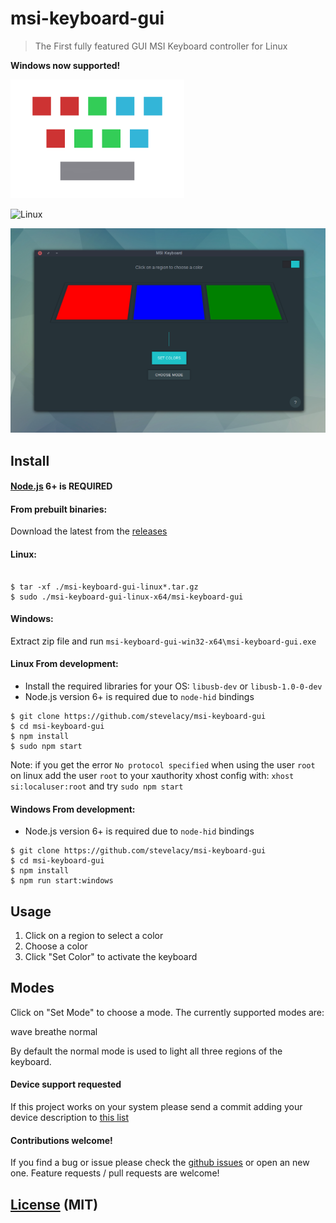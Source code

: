# msi-keyboard-gui

> The First fully featured GUI MSI Keyboard controller for Linux

**Windows now supported!**

![msi-keyboard](assets/logo.png)

![Linux](https://img.shields.io/badge/Linux-epic-brightgreen.svg)

![msi-keyboard](assets/2.png)

## Install

#### [Node.js](https://nodejs.org/) 6+ is REQUIRED

#### From prebuilt binaries:

Download the latest from the [releases](https://github.com/stevelacy/msi-keyboard-gui/releases)

#### Linux:
```

$ tar -xf ./msi-keyboard-gui-linux*.tar.gz
$ sudo ./msi-keyboard-gui-linux-x64/msi-keyboard-gui

```

#### Windows:

Extract zip file and run `msi-keyboard-gui-win32-x64\msi-keyboard-gui.exe`

#### Linux From development:

- Install the required libraries for your OS: `libusb-dev` or `libusb-1.0-0-dev`
- Node.js version 6+ is required due to `node-hid` bindings

```
$ git clone https://github.com/stevelacy/msi-keyboard-gui
$ cd msi-keyboard-gui
$ npm install
$ sudo npm start

```

Note: if you get the error `No protocol specified` when using the user `root` on linux add the user `root` to your xauthority xhost config with: `xhost si:localuser:root` and try `sudo npm start`

#### Windows From development:
- Node.js version 6+ is required due to `node-hid` bindings

```
$ git clone https://github.com/stevelacy/msi-keyboard-gui
$ cd msi-keyboard-gui
$ npm install
$ npm run start:windows
```


## Usage

1. Click on a region to select a color
2. Choose a color
3. Click "Set Color" to activate the keyboard


## Modes

Click on "Set Mode" to choose a mode. The currently supported modes are:

  wave
  breathe
  normal

By default the normal mode is used to light all three regions of the keyboard.

#### Device support requested

If this project works on your system please send a commit adding your device description to [this list](SUPPORTED.md)

#### Contributions welcome!
If you find a bug or issue please check the [github issues](https://github.com/stevelacy/msi-keyboard-gui/issues) or open an new one.
Feature requests / pull requests are welcome!

## [License](LICENSE) (MIT)
